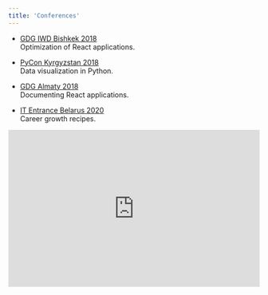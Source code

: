 ```yaml
---
title: 'Conferences'
---
```


- <a href="https://www.meetup.com/ru-RU/GDG-Bishkek/events/248656536/" target="_blank" rel="noopener noreferrer">GDG IWD Bishkek 2018</a><br/>Optimization of React applications.

- <a href="https://pyconkg.com/" target="_blank" rel="noopener noreferrer">PyCon Kyrgyzstan 2018</a><br/>Data visualization in Python.

- <a href="https://m.facebook.com/GDGAlmaty/posts/2286677874707203" target="_blank" rel="noopener noreferrer">GDG Almaty 2018</a><br/>Documenting React applications.

- <a href="https://entrance.by/" target="_blank" rel="noopener noreferrer">IT Entrance Belarus 2020</a><br/>Career growth recipes.

<iframe style="display:block; margin: 0 auto; max-width: 100%;" width="560" height="315" src="https://www.youtube.com/embed/lvny7WmSwDs" frameBorder="0" allow="accelerometer; autoplay; clipboard-write; encrypted-media; gyroscope; picture-in-picture" allowFullScreen>